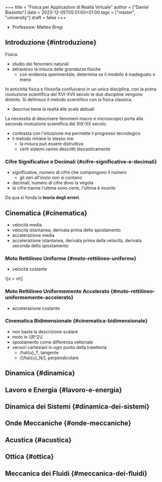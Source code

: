 +++
title = "Fisica per Applicazioni di Realtà Virtuale"
author = ["Daniel Biasiotto"]
date = 2023-12-05T05:51:00+01:00
tags = ["master", "university"]
draft = false
+++

-   Professore: Matteo Brogi


## Introduzione {#introduzione}

Fisica:

-   studio dei fenomeni naturali
-   attraverso la misura delle grandezze fisiche
    -   con evidenza sperimentale, determina se il _modello_ è inadeguato o meno

In antichità fisica e filosofia confluivano in un unica disciplina, con la prima rivoluzione scientifica del XVI-XVII secolo le due discipline vengono distinte.
Si definisce il metodo scientifico con la fisica classica.

-   descrive bene la realtà  alle scale abituali

La necessità di descrivere fenomeni macro e microscopici porta alla seconda rivoluzione scientifica del XIX-XX secolo.

-   contrasta con l'intuizione ma permette il progresso tecnologico
-   li metodo rimane lo stesso ma:
    -   la misura può essere distruttiva
    -   certi sistemi vanno descritti stocasticamente


### Cifre Significative e Decimali {#cifre-significative-e-decimali}

-   significative, numero di cifre che compongono il numero
    -   gli zeri all'inizio non si contano
-   decimali, numero di cifre dovo la virgola
-   le cifre tranne l'ultima sono _certe_, l'ultima è _incerta_

Da qua si fonda la **teoria degli errori**.


## Cinematica {#cinematica}

-   velocità media
-   velocità istantanea, derivata prima dello spostamento
-   accelerazione media
-   accelerazione istantanea, derivata prima della velocità, derivata seconda dello spostamento


### Moto Rettilineo Uniforme {#moto-rettilineo-uniforme}

-   velocità costante

\\[x = vt\\]


### Moto Rettilineo Uniformemente Accelerato {#moto-rettilineo-uniformemente-accelerato}

-   accelerazione costante


### Cinematica Bidimensionale {#cinematica-bidimensionale}

-   non basta la descrizione scalare
-   moto in \\[R^2\\]
-   spostamento come differenza vettoriale
-   versori cartesiani in ogni punto della traiettoria
    -   /hat{u}_T, tangente
    -   /[/hat{u}_N/], perpendicolare


## Dinamica {#dinamica}


## Lavoro e Energia {#lavoro-e-energia}


## Dinamica dei Sistemi {#dinamica-dei-sistemi}


## Onde Meccaniche {#onde-meccaniche}


## Acustica {#acustica}


## Ottica {#ottica}


## Meccanica dei Fluidi {#meccanica-dei-fluidi}
